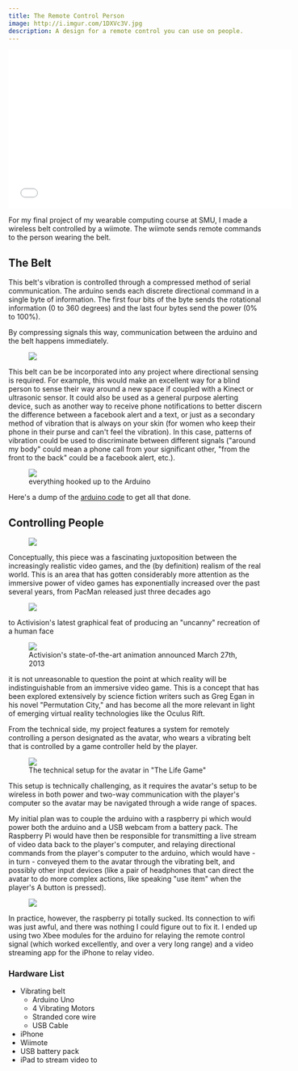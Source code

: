 ```yaml
---
title: The Remote Control Person
image: http://i.imgur.com/1DXVc3V.jpg
description: A design for a remote control you can use on people.
---
```


<iframe width="560" height="315" src="//www.youtube.com/embed/_UNwHurfqgg" frameborder="0" allowfullscreen></iframe>

For my final project of my wearable computing course at SMU, I made a wireless belt controlled by a wiimote. The wiimote sends remote commands to the person wearing the belt.

## The Belt

This belt's vibration is controlled through a compressed method of serial communication. The arduino sends each discrete directional command in a single byte of information. The first four bits of the byte sends the rotational information (0 to 360 degrees) and the last four bytes send the power (0% to 100%).

By compressing signals this way, communication between the arduino and the belt happens immediately.

<figure class="left"><img src="http://i.imgur.com/r4cSfhy.jpg" /><figcaption></figcaption></figure>

This belt can be be incorporated into any project where directional sensing is required. For example, this would make an excellent way for a blind person to sense their way around a new space if coupled with a Kinect or ultrasonic sensor. It could also be used as a general purpose alerting device, such as another way to receive phone notifications to better discern the difference between a facebook alert and a text, or just as a secondary method of vibration that is always on your skin (for women who keep their phone in their purse and can't feel the vibration). In this case, patterns of vibration could be used to discriminate between different signals ("around my body" could mean a phone call from your significant other, "from the front to the back" could be a facebook alert, etc.).

<figure class="center"><img src="http://i.imgur.com/5oDnkgo.jpg" /><figcaption>everything hooked up to the Arduino</figcaption></figure>

Here's a dump of the [arduino code](https://gist.github.com/christiangenco/6323580) to get all that done.

## Controlling People

<figure class="left-overflow"><img src="http://i.imgur.com/s0eg7Wa.png" /><figcaption></figcaption></figure>

Conceptually, this piece was a fascinating juxtoposition between the increasingly realistic video games, and the (by definition) realism of the real world. This is an area that has gotten considerably more attention as the immersive power of video games has exponentially increased over the past several years, from PacMan released just three decades ago

<figure class="center"><img src="http://i.imgur.com/iZl7Iez.jpg" /><figcaption></figcaption></figure>

to Activision's latest graphical feat of producing an "uncanny" recreation of a human face

<figure class="center"><img src="http://i.imgur.com/1kB0weY.jpg" /><figcaption>Activision's state-of-the-art animation announced March 27th, 2013</figcaption></figure>

it is not unreasonable to question the point at which reality will be indistinguishable from an immersive video game. This is a concept that has been explored extensively by science fiction writers such as Greg Egan in his novel "Permutation City," and has become all the more relevant in light of emerging virtual reality technologies like the Oculus Rift.

From the technical side, my project features a system for remotely controlling a person designated as the avatar, who wears a vibrating belt that is controlled by a game controller held by the player. 

<figure class="left"><img src="http://i.imgur.com/Vz4qDBK.png" /><figcaption>The technical setup for the avatar in "The Life Game"</figcaption></figure>

This setup is technically challenging, as it requires the avatar's setup to be wireless in both power and two-way communication with the player's computer so the avatar may be navigated through a wide range of spaces.

My initial plan was to couple the arduino with a raspberry pi which would power both the arduino and a USB webcam from a battery pack. The Raspberry Pi would have then be responsible for transmitting a live stream of video data back to the player's computer, and relaying directional commands from the player's computer to the arduino, which would have - in turn - conveyed them to the avatar through the vibrating belt, and possibly other input devices (like a pair of headphones that can direct the avatar to do more complex actions, like speaking "use item" when the player's A button is pressed).

<figure class="center-overflow"><img src="http://i.imgur.com/8pTJWOA.jpg" /><figcaption></figcaption></figure>

In practice, however, the raspberry pi totally sucked. Its connection to wifi was just awful, and there was nothing I could figure out to fix it. I ended up using two Xbee modules for the arduino for relaying the remote control signal (which worked excellently, and over a very long range) and a video streaming app for the iPhone to relay video.

### Hardware List

* Vibrating belt
  * Arduino Uno
  * 4 Vibrating Motors
  * Stranded core wire
  * USB Cable
* iPhone
* Wiimote
* USB battery pack
* iPad to stream video to
